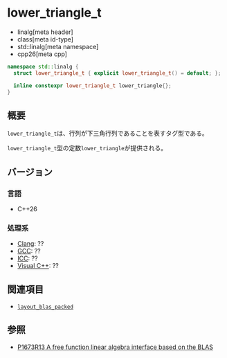 # lower_triangle_t
* linalg[meta header]
* class[meta id-type]
* std::linalg[meta namespace]
* cpp26[meta cpp]

```cpp
namespace std::linalg {
  struct lower_triangle_t { explicit lower_triangle_t() = default; };

  inline constexpr lower_triangle_t lower_triangle{};
}
```

## 概要
`lower_triangle_t`は、行列が下三角行列であることを表すタグ型である。

`lower_triangle_t`型の定数`lower_triangle`が提供される。


## バージョン
### 言語
- C++26

### 処理系
- [Clang](/implementation.md#clang): ??
- [GCC](/implementation.md#gcc): ??
- [ICC](/implementation.md#icc): ??
- [Visual C++](/implementation.md#visual_cpp): ??


## 関連項目
- [`layout_blas_packed`](layout_blas_packed.md)


## 参照
- [P1673R13 A free function linear algebra interface based on the BLAS](https://www.open-std.org/jtc1/sc22/wg21/docs/papers/2023/p1673r13.html)
